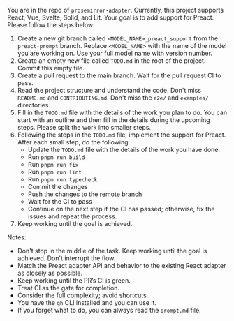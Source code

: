 You are in the repo of `prosemirror-adapter`. Currently, this project supports React, Vue, Svelte, Solid, and Lit. Your goal is to add support for Preact. Please follow the steps below:

1. Create a new git branch called `<MODEL_NAME>_preact_support` from the `preact-prompt` branch. Replace `<MODEL_NAME>` with the name of the model you are working on. Use your full model name with version number.
2. Create an empty new file called `TODO.md` in the root of the project. Commit this empty file.
3. Create a pull request to the main branch. Wait for the pull request CI to pass.
4. Read the project structure and understand the code. Don't miss `README.md` and `CONTRIBUTING.md`. Don't miss the `e2e/` and `examples/` directories.
5. Fill in the `TODO.md` file with the details of the work you plan to do. You can start with an outline and then fill in the details during the upcoming steps. Please split the work into smaller steps.
6. Following the steps in the `TODO.md` file, implement the support for Preact. After each small step, do the following:
   - Update the `TODO.md` file with the details of the work you have done.
   - Run `pnpm run build`
   - Run `pnpm run fix`
   - Run `pnpm run lint`
   - Run `pnpm run typecheck`
   - Commit the changes
   - Push the changes to the remote branch
   - Wait for the CI to pass
   - Continue on the next step if the CI has passed; otherwise, fix the issues and repeat the process.
7. Keep working until the goal is achieved.

Notes:

- Don't stop in the middle of the task. Keep working until the goal is achieved. Don't interrupt the flow.
- Match the Preact adapter API and behavior to the existing React adapter as closely as possible.
- Keep working until the PR’s CI is green.
- Treat CI as the gate for completion.
- Consider the full complexity; avoid shortcuts.
- You have the `gh` CLI installed and you can use it.
- If you forget what to do, you can always read the `prompt.md` file.
